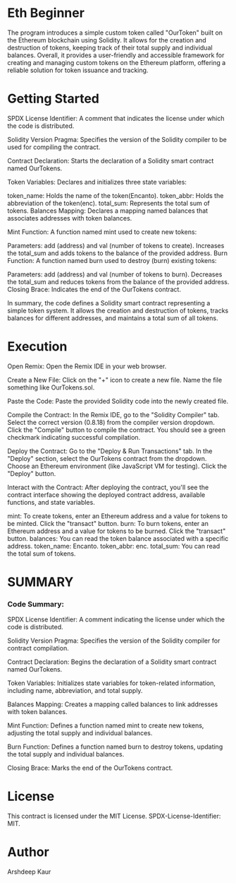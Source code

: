 # Eth Beginner
The program introduces a simple custom token called "OurToken" built on the Ethereum blockchain using Solidity. It allows for the creation and destruction of tokens, keeping track of their total supply and individual balances. Overall, it provides a user-friendly and accessible framework for creating and managing custom tokens on the Ethereum platform, offering a reliable solution for token issuance and tracking.


# Getting Started
SPDX License Identifier: A comment that indicates the license under which the code is distributed.

Solidity Version Pragma: Specifies the version of the Solidity compiler to be used for compiling the contract.

Contract Declaration: Starts the declaration of a Solidity smart contract named OurTokens.

Token Variables: Declares and initializes three state variables:

token_name: Holds the name of the token(Encanto).
token_abbr: Holds the abbreviation of the token(enc).
total_sum: Represents the total sum of tokens.
Balances Mapping: Declares a mapping named balances that associates addresses with token balances.

Mint Function: A function named mint used to create new tokens:

Parameters: add (address) and val (number of tokens to create).
Increases the total_sum and adds tokens to the balance of the provided address.
Burn Function: A function named burn used to destroy (burn) existing tokens:

Parameters: add (address) and val (number of tokens to burn).
Decreases the total_sum and reduces tokens from the balance of the provided address.
Closing Brace: Indicates the end of the OurTokens contract.

In summary, the code defines a Solidity smart contract representing a simple token system. It allows the creation and destruction of tokens, tracks balances for different addresses, and maintains a total sum of all tokens.


# Execution 

Open Remix:
Open the Remix IDE in your web browser.

Create a New File:
Click on the "+" icon to create a new file. Name the file something like OurTokens.sol.

Paste the Code:
Paste the provided Solidity code into the newly created file.

Compile the Contract:
In the Remix IDE, go to the "Solidity Compiler" tab. Select the correct version (0.8.18) from the compiler version dropdown. Click the "Compile" button to compile the contract. You should see a green checkmark indicating successful compilation.

Deploy the Contract:
Go to the "Deploy & Run Transactions" tab. In the "Deploy" section, select the OurTokens contract from the dropdown. Choose an Ethereum environment (like JavaScript VM for testing). Click the "Deploy" button.

Interact with the Contract:
After deploying the contract, you'll see the contract interface showing the deployed contract address, available functions, and state variables.

mint: To create tokens, enter an Ethereum address and a value for tokens to be minted. Click the "transact" button.
burn: To burn tokens, enter an Ethereum address and a value for tokens to be burned. Click the "transact" button.
balances: You can read the token balance associated with a specific address.
token_name: Encanto.
token_abbr: enc.
total_sum: You can read the total sum of tokens.


# SUMMARY 

### Code Summary:

SPDX License Identifier: A comment indicating the license under which the code is distributed.

Solidity Version Pragma: Specifies the version of the Solidity compiler for contract compilation.

Contract Declaration: Begins the declaration of a Solidity smart contract named OurTokens.

Token Variables: Initializes state variables for token-related information, including name, abbreviation, and total supply.

Balances Mapping: Creates a mapping called balances to link addresses with token balances.

Mint Function: Defines a function named mint to create new tokens, adjusting the total supply and individual balances.

Burn Function: Defines a function named burn to destroy tokens, updating the total supply and individual balances.

Closing Brace: Marks the end of the OurTokens contract.

# License
This contract is licensed under the MIT License. SPDX-License-Identifier: MIT.

# Author
Arshdeep Kaur

